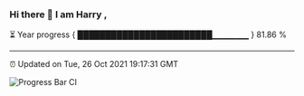 ### Hi there 👋 I am Harry , 

⏳ Year progress { ████████████████████████▁▁▁▁▁▁ } 81.86 %

---

⏰ Updated on Tue, 26 Oct 2021 19:17:31 GMT

![Progress Bar CI](https://github.com/duykhang68/duykhang68/workflows/Progress%20Bar%20CI/badge.svg)
